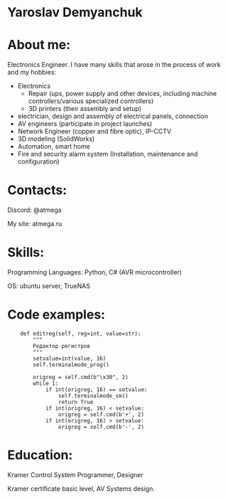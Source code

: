 # Yaroslav Demyanchuk

# About me:
Electronics Engineer. I have many skills that arose in the process of work and my hobbies:
+ Electronics
   + Repair (ups, power supply and other devices, including machine controllers/various specialized controllers)
   + 3D printers (their assembly and setup)
+ electrician, design and assembly of electrical panels, connection
+ AV engineers (participate in project launches)
+ Network Engineer (copper and fibre optic), IP-CCTV
+ 3D modeling (SolidWorks)
+ Automation, smart home
+ Fire and security alarm system (Installation, maintenance and configuration)

# Contacts:
Discord: @atmega

My site: atmega.ru


# Skills:
Programming Languages: Python, C# (AVR microcontroller)

OS: ubuntu server, TrueNAS
 

# Code examples:
```
    def editreg(self, reg=int, value=str):
        """
        Редактор регистров
        """
        setvalue=int(value, 16)
        self.terminalmode_prog()

        origreg = self.cmd(b"\x30", 2)
        while 1:
            if int(origreg, 16) == setvalue:
                self.terminalmode_sm()
                return True
            if int(origreg, 16) < setvalue:
                origreg = self.cmd(b'+', 2)
            if int(origreg, 16) > setvalue:
                origreg = self.cmd(b'-', 2)
```

# Education:
Kramer Control System Programmer, Designer

Kramer certificate basic level, AV Systems design. 
